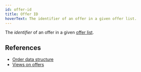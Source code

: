 ```yaml
---
id: offer-id
title: Offer ID
hoverText: The identifier of an offer in a given offer list.
---
```


The _identifier_ of an offer in a given [offer list](/docs/developers/terms/offer-list.md). 

## References
* [Order data structure](../contracts/technical-references/taking-and-making-offers/reactive-offer/offer-data-structures.md#mgvlibsingleorder)
* [Views on offers](../contracts/technical-references/taking-and-making-offers/views-on-offers.md)
